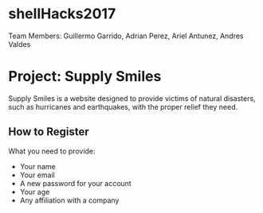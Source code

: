 # shellHacks2017

Team Members: Guillermo Garrido, Adrian Perez, Ariel Antunez, Andres Valdes 

# Project: Supply Smiles

Supply Smiles is a website designed to provide victims of natural disasters, such as hurricanes and earthquakes, with the proper relief they need. 

## How to Register

What you need to provide:
* Your name
* Your email
* A new password for your account
* Your age
* Any affiliation with a company

##
